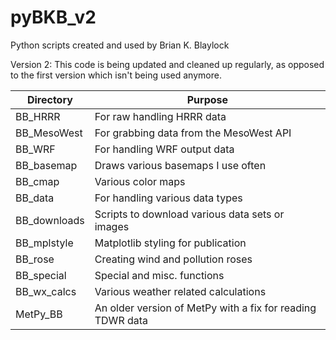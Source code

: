 # pyBKB_v2
Python scripts created and used by Brian K. Blaylock

Version 2: This code is being updated and cleaned up regularly, as opposed to 
the first version which isn't being used anymore.

|Directory | Purpose |
|--------|------------------------|
|BB_HRRR | For raw handling HRRR data |
|BB_MesoWest | For grabbing data from the MesoWest API|
|BB_WRF | For handling WRF output data|
|BB_basemap | Draws various basemaps I use often|
|BB_cmap | Various color maps|
|BB_data | For handling various data types|
|BB_downloads | Scripts to download various data sets or images|
|BB_mplstyle | Matplotlib styling for publication|
|BB_rose | Creating wind and pollution roses |
|BB_special | Special and misc. functions |
|BB_wx_calcs | Various weather related calculations|
|MetPy_BB | An older version of MetPy with a fix for reading TDWR data|
